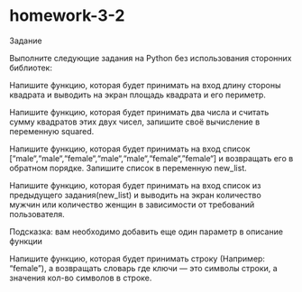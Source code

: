 # homework-3-2

Задание


Выполните следующие задания на Python без использования сторонних библиотек:

Напишите функцию, которая будет принимать на вход длину стороны квадрата и выводить на экран площадь квадрата и его периметр. 

Напишите функцию, которая будет принимать два числа и считать сумму квадратов этих двух чисел, запишите своё вычисление в переменную squared. 

Напишите функцию, которая будет принимать на вход список [“male“,“male“,“female“,“male“,“male“,“female“,”female“] и возвращать его в обратном порядке. Запишите список в переменную new_list. 

Напишите функцию, которая будет принимать на вход список из предыдущего задания(new_list) и выводить на экран количество мужчин или количество женщин в зависимости от требований пользователя.

Подсказка: вам необходимо добавить еще один параметр в описание функции 

Напишите функцию, которая будет принимать строку (Например: “female”), а возвращать словарь где ключи — это символы строки, а значения кол-во символов в строке.
